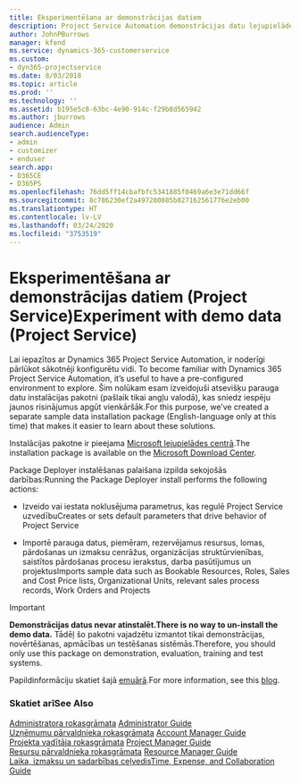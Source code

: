 ```yaml
---
title: Eksperimentēšana ar demonstrācijas datiem
description: Project Service Automation demonstrācijas datu lejupielāde un eksperimentēšana ar tiem
author: JohnPBurrows
manager: kfend
ms.service: dynamics-365-customerservice
ms.custom:
- dyn365-projectservice
ms.date: 8/03/2018
ms.topic: article
ms.prod: ''
ms.technology: ''
ms.assetid: b195e5c8-63bc-4e90-914c-f29b8d565942
ms.author: jburrows
audience: Admin
search.audienceType:
- admin
- customizer
- enduser
search.app:
- D365CE
- D365PS
ms.openlocfilehash: 76dd5ff14cbafbfc5341885f0469a6e3e71dd66f
ms.sourcegitcommit: 8c786230ef2a497280885b827162561776e2eb00
ms.translationtype: HT
ms.contentlocale: lv-LV
ms.lasthandoff: 03/24/2020
ms.locfileid: "3753519"
---
```

# <a name="experiment-with-demo-data-project-service"></a><span data-ttu-id="51b2b-103">Eksperimentēšana ar demonstrācijas datiem (Project Service)</span><span class="sxs-lookup"><span data-stu-id="51b2b-103">Experiment with demo data (Project Service)</span></span>

<span data-ttu-id="51b2b-104">Lai iepazītos ar Dynamics 365 Project Service Automation, ir noderīgi pārlūkot sākotnēji konfigurētu vidi. </span><span class="sxs-lookup"><span data-stu-id="51b2b-104">To become familiar with Dynamics 365 Project Service Automation, it’s useful to have a pre-configured environment to explore.</span></span> <span data-ttu-id="51b2b-105">Šim nolūkam esam izveidojuši atsevišķu parauga datu instalācijas pakotni (pašlaik tikai angļu valodā), kas sniedz iespēju jaunos risinājumus apgūt vienkāršāk.</span><span class="sxs-lookup"><span data-stu-id="51b2b-105">For this purpose, we’ve created a separate sample data installation package (English-language only at this time) that makes it easier to learn about these solutions.</span></span> 

<span data-ttu-id="51b2b-106">Instalācijas pakotne ir pieejama [Microsoft lejupielādes centrā](https://go.microsoft.com/fwlink/?linkid=859966).</span><span class="sxs-lookup"><span data-stu-id="51b2b-106">The installation package is available on the [Microsoft Download Center](https://go.microsoft.com/fwlink/?linkid=859966).</span></span>  

<span data-ttu-id="51b2b-107">Package Deployer instalēšanas palaišana izpilda sekojošās darbības:</span><span class="sxs-lookup"><span data-stu-id="51b2b-107">Running the Package Deployer install performs the following actions:</span></span> 
  
-   <span data-ttu-id="51b2b-108">Izveido vai iestata noklusējuma parametrus, kas regulē Project Service uzvedību</span><span class="sxs-lookup"><span data-stu-id="51b2b-108">Creates or sets default parameters that drive behavior of Project Service</span></span>  
  
-   <span data-ttu-id="51b2b-109">Importē parauga datus, piemēram, rezervējamus resursus, lomas, pārdošanas un izmaksu cenrāžus, organizācijas struktūrvienības, saistītos pārdošanas procesu ierakstus, darba pasūtījumus un projektus</span><span class="sxs-lookup"><span data-stu-id="51b2b-109">Imports sample data such as Bookable Resources, Roles, Sales and Cost Price lists, Organizational Units, relevant sales process records, Work Orders and Projects</span></span>    
  
> [!IMPORTANT]
> <span data-ttu-id="51b2b-110">**Demonstrācijas datus nevar atinstalēt.**</span><span class="sxs-lookup"><span data-stu-id="51b2b-110">**There is no way to un-install the demo data.**</span></span> <span data-ttu-id="51b2b-111">Tādēļ šo pakotni vajadzētu izmantot tikai demonstrācijas, novērtēšanas, apmācības un testēšanas sistēmās.</span><span class="sxs-lookup"><span data-stu-id="51b2b-111">Therefore, you should only use this package on demonstration, evaluation, training and test systems.</span></span>

<span data-ttu-id="51b2b-112">Papildinformāciju skatiet šajā [emuārā](https://blogs.msdn.microsoft.com/crm/2017/10/24/microsoft-dynamics-365-for-field-service-and-project-service-automation-sample-data).</span><span class="sxs-lookup"><span data-stu-id="51b2b-112">For more information, see this [blog](https://blogs.msdn.microsoft.com/crm/2017/10/24/microsoft-dynamics-365-for-field-service-and-project-service-automation-sample-data).</span></span>





  
### <a name="see-also"></a><span data-ttu-id="51b2b-113">Skatiet arī</span><span class="sxs-lookup"><span data-stu-id="51b2b-113">See Also</span></span>  
 <span data-ttu-id="51b2b-114">[Administratora rokasgrāmata](../project-service/admin-guide.md) </span><span class="sxs-lookup"><span data-stu-id="51b2b-114">[Administrator Guide](../project-service/admin-guide.md) </span></span>  
 <span data-ttu-id="51b2b-115">[Uzņēmumu pārvaldnieka rokasgrāmata](../project-service/account-manager-guide.md) </span><span class="sxs-lookup"><span data-stu-id="51b2b-115">[Account Manager Guide](../project-service/account-manager-guide.md) </span></span>  
 <span data-ttu-id="51b2b-116">[Projekta vadītāja rokasgrāmata](../project-service/project-manager-guide.md) </span><span class="sxs-lookup"><span data-stu-id="51b2b-116">[Project Manager Guide](../project-service/project-manager-guide.md) </span></span>  
 <span data-ttu-id="51b2b-117">[Resursu pārvaldnieka rokasgrāmata](../project-service/resource-manager-guide.md) </span><span class="sxs-lookup"><span data-stu-id="51b2b-117">[Resource Manager Guide](../project-service/resource-manager-guide.md) </span></span>  
 [<span data-ttu-id="51b2b-118">Laika, izmaksu un sadarbības ceļvedis</span><span class="sxs-lookup"><span data-stu-id="51b2b-118">Time, Expense, and Collaboration Guide</span></span>](../project-service/time-expense-collaboration-guide.md)
